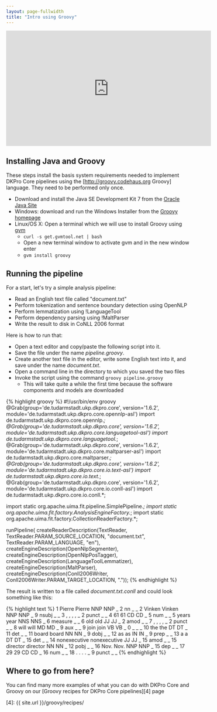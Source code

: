 ```yaml
---
layout: page-fullwidth
title: "Intro using Groovy"
---
```


<div class="flex-video">
<iframe width="560" height="315" src="https://www.youtube.com/embed/v51BJEQohoY" frameborder="0" allowfullscreen></iframe>
</div>

## Installing Java and Groovy

These steps install the basis system requirements needed to implement DKPro Core pipelines using the [http://groovy.codehaus.org Groovy] language. They need to be performed only once.

   * Download and install the Java SE Development Kit 7 from the [Oracle Java Site][1]
   * Windows: download and run the Windows Installer from the [Groovy homepage][2]
   * Linux/OS X: Open a terminal which we will use to install Groovy using [gvm][3]
      * `curl -s get.gvmtool.net | bash`
      * Open a new terminal window to activate gvm and in the new window enter
      * `gvm install groovy`

## Running the pipeline

For a start, let's try a simple analysis pipeline:

   * Read an English text file called "document.txt"
   * Perform tokenization and sentence boundary detection using OpenNLP
   * Perform lemmatization using !LanguageTool
   * Perform dependency parsing using !MaltParser
   * Write the result to disk in CoNLL 2006 format

Here is how to run that:

   * Open a text editor and copy/paste the following script into it.
   * Save the file under the name *pipeline.groovy*.
   * Create another text file in the editor, write some English text into it, and save under the name *document.txt*.
   * Open a command line in the directory to which you saved the two files
   * Invoke the script using the command `groovy pipeline.groovy`
      * This will take quite a while the first time because the software components and models are downloaded

{% highlight groovy %}
#!/usr/bin/env groovy
@Grab(group='de.tudarmstadt.ukp.dkpro.core', version='1.6.2',
      module='de.tudarmstadt.ukp.dkpro.core.opennlp-asl')
import de.tudarmstadt.ukp.dkpro.core.opennlp.*;
@Grab(group='de.tudarmstadt.ukp.dkpro.core', version='1.6.2',
      module='de.tudarmstadt.ukp.dkpro.core.languagetool-asl')
import de.tudarmstadt.ukp.dkpro.core.languagetool.*;
@Grab(group='de.tudarmstadt.ukp.dkpro.core', version='1.6.2',
      module='de.tudarmstadt.ukp.dkpro.core.maltparser-asl')
import de.tudarmstadt.ukp.dkpro.core.maltparser.*;
@Grab(group='de.tudarmstadt.ukp.dkpro.core', version='1.6.2',
      module='de.tudarmstadt.ukp.dkpro.core.io.text-asl')
import de.tudarmstadt.ukp.dkpro.core.io.text.*;
@Grab(group='de.tudarmstadt.ukp.dkpro.core', version='1.6.2',
      module='de.tudarmstadt.ukp.dkpro.core.io.conll-asl')
import de.tudarmstadt.ukp.dkpro.core.io.conll.*;

import static org.apache.uima.fit.pipeline.SimplePipeline.*;
import static org.apache.uima.fit.factory.AnalysisEngineFactory.*;
import static org.apache.uima.fit.factory.CollectionReaderFactory.*;

runPipeline(
  createReaderDescription(TextReader,
    TextReader.PARAM_SOURCE_LOCATION, "document.txt",
    TextReader.PARAM_LANGUAGE, "en"),
  createEngineDescription(OpenNlpSegmenter),
  createEngineDescription(OpenNlpPosTagger),
  createEngineDescription(LanguageToolLemmatizer),
  createEngineDescription(MaltParser),
  createEngineDescription(Conll2006Writer,
    Conll2006Writer.PARAM_TARGET_LOCATION, "."));
{% endhighlight %}

The result is written to a file called *document.txt.conll* and could look something like this:

{% highlight text %}
1	Pierre	Pierre	NNP	NNP	_	2	nn	_	_
2	Vinken	Vinken	NNP	NNP	_	9	nsubj	_	_
3	,	,	,	,	_	2	punct	_	_
4	61	61	CD	CD	_	5	num	_	_
5	years	year	NNS	NNS	_	6	measure	_	_
6	old	old	JJ	JJ	_	2	amod	_	_
7	,	,	,	,	_	2	punct	_	_
8	will	will	MD	MD	_	9	aux	_	_
9	join	join	VB	VB	_	0	_	_	_
10	the	the	DT	DT	_	11	det	_	_
11	board	board	NN	NN	_	9	dobj	_	_
12	as	as	IN	IN	_	9	prep	_	_
13	a	a	DT	DT	_	15	det	_	_
14	nonexecutive	nonexecutive	JJ	JJ	_	15	amod	_	_
15	director	director	NN	NN	_	12	pobj	_	_
16	Nov.	Nov.	NNP	NNP	_	15	dep	_	_
17	29	29	CD	CD	_	16	num	_	_
18	.	.	.	.	_	9	punct	_	_
{% endhighlight %}

## Where to go from here?

You can find many more examples of what you can do with DKPro Core and Groovy on our [Groovy recipes for DKPro Core pipelines][4] page

[1]: http://www.oracle.com/technetwork/java/javase/downloads/jdk7-downloads-1880260.html 
[2]: http://www.groovy-lang.org/download.html
[3]: http://gvmtool.net
[4]: {{ site.url }}/groovy/recipes/